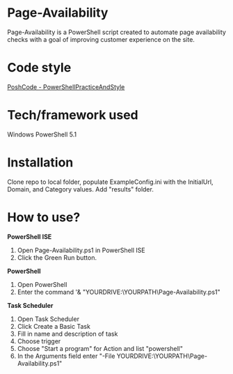 # Page-Availability
Page-Availability is a PowerShell script created to automate page availability checks with a goal of improving customer experience on the site.

# Code style
<a href="https://github.com/PoshCode/PowerShellPracticeAndStyle">PoshCode - PowerShellPracticeAndStyle</a>

# Tech/framework used
Windows PowerShell 5.1

# Installation
Clone repo to local folder, populate ExampleConfig.ini with the InitialUrl, Domain, and Category values. Add "results" folder.

# How to use?

<strong>PowerShell ISE</strong>
<ol>
<li>Open Page-Availability.ps1 in PowerShell ISE</li>
<li>Click the Green Run button.</li>
</ol>

<strong>PowerShell</strong>
<ol>
<li>Open PowerShell</li>
<li>Enter the command '& "YOURDRIVE:\YOURPATH\Page-Availability.ps1"</li>
</ol>

<strong>Task Scheduler</strong>
<ol>
<li>Open Task Scheduler</li>
<li>Click Create a Basic Task</li>
<li>Fill in name and description of task</li>
  <li>Choose trigger</li>
  <li>Choose "Start a program" for Action and list "powershell"</li>
  <li>In the Arguments field enter "-File YOURDRIVE:\YOURPATH\Page-Availability.ps1"</li>
</ol>



